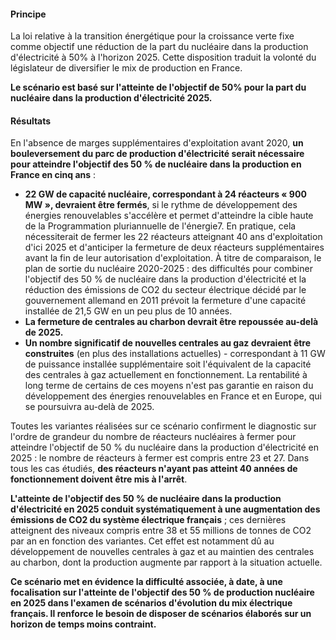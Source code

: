 
#### Principe

La loi relative à la transition énergétique pour la croissance verte fixe comme objectif une réduction de la part du nucléaire dans la production d'électricité à 50% à l'horizon 2025. Cette disposition traduit la volonté du législateur de diversifier le mix de production en France. 

**Le scénario est basé sur l'atteinte de l'objectif de 50% pour la part du nucléaire dans la production d'électricité 2025.**

#### Résultats

En l'absence de marges supplémentaires d'exploitation avant 2020, **un bouleversement du parc de production d'électricité serait nécessaire pour atteindre l'objectif des 50 % de nucléaire dans la production en France en cinq ans** :

- **22 GW de capacité nucléaire, correspondant à 24 réacteurs « 900 MW », devraient être fermés**, si le rythme de développement des énergies renouvelables s'accélère et permet d'atteindre la cible haute de la Programmation pluriannuelle de l'énergie7. En pratique, cela nécessiterait de fermer les 22 réacteurs atteignant 40 ans d'exploitation d'ici 2025 et d'anticiper la fermeture de deux réacteurs supplémentaires avant la fin de leur autorisation d'exploitation. À titre de comparaison, le plan de sortie du nucléaire 2020-2025 : des difficultés pour combiner l'objectif des 50 % de nucléaire dans la production d'électricité et la réduction des émissions de CO2 du secteur électrique décidé par le gouvernement allemand en 2011 prévoit la fermeture d'une capacité installée de 21,5 GW en un peu plus de 10 années.
- **La fermeture de centrales au charbon devrait être repoussée au-delà de 2025.** 
- **Un nombre significatif de nouvelles centrales au gaz devraient être construites** (en plus des installations
actuelles) - correspondant à 11 GW de puissance installée supplémentaire soit l'équivalent de la capacité des centrales à gaz actuellement en fonctionnement. La rentabilité à long terme de certains de ces moyens n'est pas garantie en raison du développement des énergies renouvelables en France et en Europe, qui se poursuivra au-delà de 2025.

Toutes les variantes réalisées sur ce scénario confirment le diagnostic sur l'ordre de grandeur du nombre de réacteurs nucléaires à fermer pour atteindre l'objectif de 50 % du nucléaire dans la production d'électricité en 2025 : le nombre de réacteurs à fermer est compris entre 23 et 27. Dans tous les cas étudiés, **des réacteurs n'ayant pas atteint 40 années de fonctionnement doivent être mis à l'arrêt**.

**L'atteinte de l'objectif des 50 % de nucléaire dans la production d'électricité en 2025 conduit systématiquement à une augmentation des émissions de CO2 du système électrique français** ; ces dernières atteignent des niveaux compris entre 38 et 55 millions de tonnes de CO2 par an en fonction des variantes. Cet effet est notamment dû au développement de nouvelles centrales à gaz et au maintien des centrales au charbon, dont la production augmente par rapport à la situation actuelle.

**Ce scénario met en évidence la difficulté associée, à date, à une focalisation sur l'atteinte de l'objectif des 50 % de production nucléaire en 2025 dans l'examen de scénarios d'évolution du mix électrique français. Il renforce le besoin de disposer de scénarios élaborés sur un horizon de temps moins contraint.**
